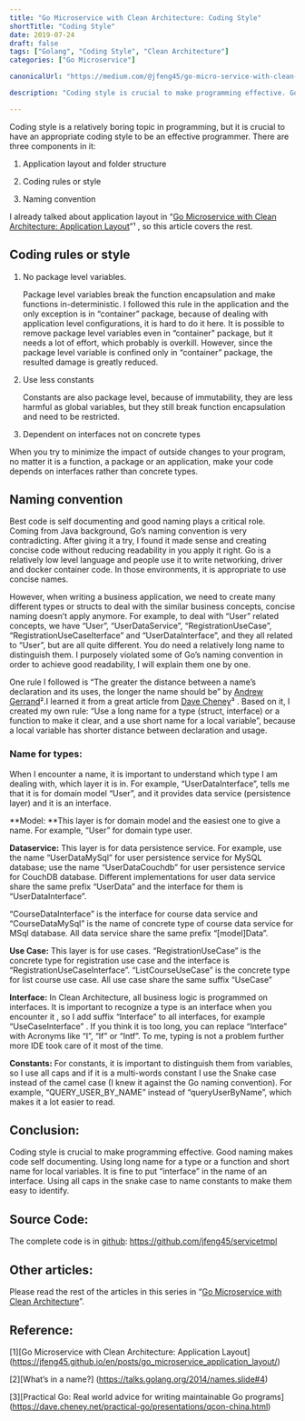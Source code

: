 ```yaml
---
title: "Go Microservice with Clean Architecture: Coding Style"
shortTitle: "Coding Style"
date: 2019-07-24
draft: false
tags: ["Golang", "Coding Style", "Clean Architecture"]
categories: ["Go Microservice"]

canonicalUrl: "https://medium.com/@jfeng45/go-micro-service-with-clean-architecture-coding-style-a4da35a27d90"

description: "Coding style is crucial to make programming effective. Good naming makes code self documenting. It includes three parts: application layout, coding rules and style, naming convention"

---
```



Coding style is a relatively boring topic in programming, but it is crucial to have an appropriate coding style to be an effective programmer. There are three components in it:

1. Application layout and folder structure

1. Coding rules or style

1. Naming convention

I already talked about application layout in “[Go Microservice with Clean Architecture: Application Layout](https://jfeng45.github.io/en/posts/go_microservice_application_layout/)”¹ , so this article covers the rest.

## **Coding rules or style**

1. No package level variables.

    Package level variables break the function encapsulation and make functions in-deterministic. I followed this rule in the application and the only exception is in “container” package, because of dealing with application level configurations, it is hard to do it here. It is possible to remove package level variables even in “container” package, but it needs a lot of effort, which probably is overkill. However, since the package level variable is confined only in “container” package, the resulted damage is greatly reduced.

2. Use less constants

    Constants are also package level, because of immutability, they are less harmful as global variables, but they still break function encapsulation and need to be restricted.

3. Dependent on interfaces not on concrete types

When you try to minimize the impact of outside changes to your program, no matter it is a function, a package or an application, make your code depends on interfaces rather than concrete types.

## **Naming convention**

Best code is self documenting and good naming plays a critical role. Coming from Java background, Go’s naming convention is very contradicting. After giving it a try, I found it made sense and creating concise code without reducing readability in you apply it right. Go is a relatively low level language and people use it to write networking, driver and docker container code. In those environments, it is appropriate to use concise names.

However, when writing a business application, we need to create many different types or structs to deal with the similar business concepts, concise naming doesn’t apply anymore. For example, to deal with “User” related concepts, we have “User”, “UserDataService”, “RegistrationUseCase”, “RegistrationUseCaseIterface” and “UserDataInterface”, and they all related to “User”, but are all quite different. You do need a relatively long name to distinguish them. I purposely violated some of Go’s naming convention in order to achieve good readability, I will explain them one by one.

One rule I followed is “The greater the distance between a name’s declaration and its uses, the longer the name should be” by [Andrew Gerrand](https://talks.golang.org/2014/names.slide#4)².I learned it from a great article from [Dave Cheney](https://dave.cheney.net/practical-go/presentations/qcon-china.html)³ . Based on it, I created my own rule: “Use a long name for a type (struct, interface) or a function to make it clear, and a use short name for a local variable”, because a local variable has shorter distance between declaration and usage.

### Name for types:

When I encounter a name, it is important to understand which type I am dealing with, which layer it is in. For example, “UserDataInterface”, tells me that it is for domain model “User”, and it provides data service (persistence layer) and it is an interface.

**Model:
**This layer is for domain model and the easiest one to give a name. For example, “User” for domain type user.

**Dataservice:**
This layer is for data persistence service. For example, use the name “UserDataMySql” for user persistence service for MySQL database; use the name “UserDataCouchdb” for user persistence service for CouchDB database. Different implementations for user data service share the same prefix “UserData” and the interface for them is “UserDataInterface”.

“CourseDataInterface” is the interface for course data service and “CourseDataMySql” is the name of concrete type of course data service for MSql database. All data service share the same prefix “[model]Data”.

**Use Case:**
This layer is for use cases. “RegistrationUseCase” is the concrete type for registration use case and the interface is “RegistrationUseCaseInterface”. “ListCourseUseCase” is the concrete type for list course use case. All use case share the same suffix “UseCase”

**Interface:**
In Clean Architecture, all business logic is programmed on interfaces. It is important to recognize a type is an interface when you encounter it , so I add suffix “Interface” to all interfaces, for example “UseCaseInterface” . If you think it is too long, you can replace “Interface” with Acronyms like “I”, “If” or “Intf”. To me, typing is not a problem further more IDE took care of it most of the time.

**Constants:**
For constants, it is important to distinguish them from variables, so I use all caps and if it is a multi-words constant I use the Snake case instead of the camel case (I knew it against the Go naming convention). For example, “QUERY_USER_BY_NAME” instead of “queryUserByName”, which makes it a lot easier to read.

## Conclusion:

Coding style is crucial to make programming effective. Good naming makes code self documenting. Using long name for a type or a function and short name for local variables. It is fine to put “interface” in the name of an interface. Using all caps in the snake case to name constants to make them easy to identify.

## Source Code:

The complete code is in [github](https://github.com/jfeng45/servicetmpl): https://github.com/jfeng45/servicetmpl

## Other articles:

Please read the rest of the articles in this series in “[Go Microservice with Clean Architecture](https://jfeng45.github.io/en/posts/clean_architecture_with_go/)”.

## Reference:

[1][Go Microservice with Clean Architecture: Application Layout]
(https://jfeng45.github.io/en/posts/go_microservice_application_layout/)

[2][What’s in a name?]
(https://talks.golang.org/2014/names.slide#4)

[3][Practical Go: Real world advice for writing maintainable Go programs]
(https://dave.cheney.net/practical-go/presentations/qcon-china.html)
